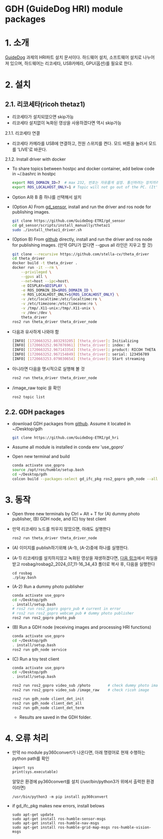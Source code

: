 GDH (GuideDog HRI) module packages
==================================

# 1. 소개
[GuideDog](https://github.com/GuideDog-ETRI) 과제의 HRI파트 설치 문서이다. 하드웨어 설치, 소프트웨어 설치로 나누어져 있으며, 하드웨어는 리코세타, USB카메라, GPU(옵션)를 필요로 한다.

# 2. 설치
## 2.1. 리코세타(ricoh thetaz1)

- 리코세타가 설치되었으면 skip가능
- 리코세타 설치없이 녹화된 영상을 사용하겠다면 역시 skip가능

2.1.1. 리코세타 연결
- 리코세타 카메라를 USB에 연결하고, 전원 스위치를 켠다. 모드 버튼을 눌러서 모드를 'LIVE'로 바꾼다.

2.1.2. Install driver with docker
- To share topics between hostpc and docker container, add below code in ~/.bashrc in hostpc
    ```bash
    export ROS_DOMAIN_ID=7  # max 232, 번호는 자유롭게 설정. 통신하려는 장치끼리 같은 번호 써야 함.
    export ROS_LOCALHOST_ONLY=1 # Topic will not go out of the PC. (It's ok between docker containers)
    ```

- Option A와 B 중 하나를 선택해서 설치
- (Option A) From [gd_sensor](https://github.com/GuideDog-ETRI/gd_sensor), install and run the driver and ros node for publishing images.
    ```bash
    git clone https://github.com/GuideDog-ETRI/gd_sensor
    cd gd_sensor/scripts/install_manually/thetaz1
    sudo ./install_thetaz1_driver.sh
    ```

- (Option B) From [github](https://github.com/stella-cv/theta_driver) directly, install and run the driver and ros node for publishing images. (만약 GPU가 없다면 --gpus all 라인은 지우고 할 것)
    ```bash
    git clone --recursive https://github.com/stella-cv/theta_driver
    cd theta_driver
    docker build -t theta_driver .
    docker run -it --rm \
        --privileged \
        --gpus all \
        --net=host --ipc=host\
        -e DISPLAY=$DISPLAY \
        -e ROS_DOMAIN_ID=$ROS_DOMAIN_ID \
        -e ROS_LOCALHOST_ONLY=${ROS_LOCALHOST_ONLY} \
        -v /etc/localtime:/etc/localtime:ro \
        -v /etc/timezone:/etc/timezone:ro \
        -v /tmp/.X11-unix:/tmp/.X11-unix \
        -v /dev:/dev \
        theta_driver
    ros2 run theta_driver theta_driver_node
    ```
- 다음과 유사하게 나와야 함
    ```bash
    [INFO] [1720663252.803293205] [theta_driver]: Initializing
    [INFO] [1720663252.967076961] [theta_driver]: index: 0
    [INFO] [1720663252.967143354] [theta_driver]: product: RICOH THETA Z1
    [INFO] [1720663252.967154849] [theta_driver]: serial: 123456789
    [INFO] [1720663253.079030654] [theta_driver]: Start streaming
    ```

- 아니라면 다음을 명시적으로 실행해 볼 것
    ``` bash
    ros2 run theta_driver theta_driver_node
    ```
- /image_raw topic 을 확인
    ```bash
    ros2 topic list
    ```

## 2.2. GDH packages
- download GDH packages from [github](https://github.com/GuideDog-ETRI/gd_hri). Assume it located in ~/Desktop/gdh
    ```bash
    git clone https://github.com/GuideDog-ETRI/gd_hri
    ```

- Assume all module is installed in conda env 'use_gopro'
- Open new terminal and build
    ```bash
    conda activate use_gopro
    source /opt/ros/humble/setup.bash
    cd ~/Desktop/gdh
    colcon build --packages-select gd_ifc_pkg ros2_gopro gdh_node --allow-overriding gdh_interfaces
    ```

# 3. 동작
- Open three new terminals by Ctrl + Alt + T for (A) dummy photo publisher, (B) GDH node, and (C) toy test client

- 만약 리코세타 노드를 띄우지 않았으면, 아래도 실행한다
    ```
    ros2 run theta_driver theta_driver_node
    ```
- (A) 이미지를 publish하기위해 (A-1), (A-2)중에 하나를 실행한다.
- (A-1) 리코세타를 설치하지않고 녹화된 영상을 재생하겠다면, [다음 링크](https://drive.google.com/file/d/18xELEj7PeVmdU_xKqT7OH1pQPjSQ95zT/view?usp=drive_link)에서 파일을 받고 rosbag/rosbag2_2024_07_11-16_34_43 폴더로 복사 후, 다음을 실행한다
    ```
    cd rosbag
    ./play.bash
    ```
- (A-2) Run a dummy photo publisher
    ```bash
    conda activate use_gopro
    cd ~/Desktop/gdh
    . install/setup.bash
    # ros2 run ros2_gopro gopro_pub # current in error
    # ros2 run ros2_gopro webcam_pub # dummy photo publisher
    ros2 run ros2_gopro photo_pub
    ```

- (B) Run a GDH node (receiving images and processing HRI functions)
    ```bash
    conda activate use_gopro
    cd ~/Desktop/gdh
    . install/setup.bash
    ros2 run gdh_node service
    ```

- (C) Run a toy test client
    ```bash
    conda activate use_gopro
    cd ~/Desktop/gdh
    . install/setup.bash

    ros2 run ros2_gopro video_sub /photo        # check dummy photo image
    ros2 run ros2_gopro video_sub /image_raw    # check ricoh image

    ros2 run gdh_node client_det_init
    ros2 run gdh_node client_det_all
    ros2 run gdh_node client_det_term
    ```
    * Results are saved in the GDH folder.
 
# 4. 오류 처리
- 만약 no module py360convert가 나온다면,
    아래 명령어로 현재 수행하는 python path를 확인
    ```
    import sys
    print(sys.executable)
    ```
    알맞은 환경에 py360convert를 설치 (/usr/bin/python3가 위에서 출력한 환경이라면)
    ```
    /usr/bin/python3 -m pip install py360convert
    ```

- if gd_ifc_pkg makes new errors, install belows
    ```
    sudo apt-get update
    sudo apt-get install ros-humble-sensor-msgs 
    sudo apt-get install ros-humble-nav-msgs 
    sudo apt-get install ros-humble-grid-map-msgs ros-humble-vision-msgs
    ```

